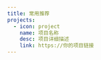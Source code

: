 ```yaml
---
title: 常用推荐
projects:
  - icon: project
    name: 项目名称
    desc: 项目详细描述
    link: https://你的项目链接
---
```


<ProjectPanel />
